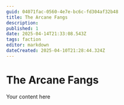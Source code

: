```yaml
---
guid: 04071fac-0560-4e7e-bc6c-fd304af32b48
title: The Arcane Fangs
description: 
published: 1
date: 2025-04-14T21:33:08.543Z
tags: faction
editor: markdown
dateCreated: 2025-04-10T21:28:44.324Z
---
```


# The Arcane Fangs
Your content here
